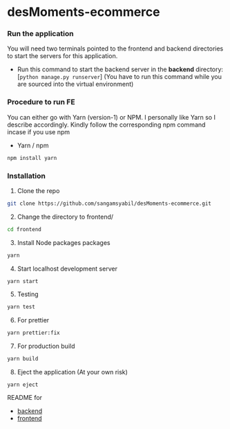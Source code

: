 # desMoments-ecommerce

### Run the application

You will need two terminals pointed to the frontend and backend directories to start the servers for this application.

- Run this command to start the backend server in the **backend** directory: [`python manage.py runserver`] (You have to run this command while you are sourced into the virtual environment)

### Procedure to run FE

You can either go with Yarn (version-1) or NPM. I personally like Yarn so I describe accordingly. Kindly follow the corresponding npm command incase if you use npm

- Yarn / npm

```sh
npm install yarn
```

### Installation

1. Clone the repo

```sh
git clone https://github.com/sangamsyabil/desMoments-ecommerce.git
```

2. Change the directory to frontend/

```sh
cd frontend
```

3. Install Node packages packages

```sh
yarn
```

4. Start localhost development server

```sh
yarn start
```

5. Testing

```sh
yarn test
```

6. For prettier

```sh
yarn prettier:fix
```

7. For production build

```sh
yarn build
```

8. Eject the application (At your own risk)

```
yarn eject
```

README for

- [backend](backend/README.md)
- [frontend](frontend/README.md)
